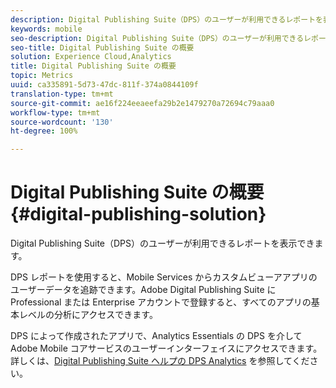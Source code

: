 ```yaml
---
description: Digital Publishing Suite（DPS）のユーザーが利用できるレポートを表示できます。
keywords: mobile
seo-description: Digital Publishing Suite（DPS）のユーザーが利用できるレポートを表示できます。
seo-title: Digital Publishing Suite の概要
solution: Experience Cloud,Analytics
title: Digital Publishing Suite の概要
topic: Metrics
uuid: ca335891-5d73-47dc-811f-374a0844109f
translation-type: tm+mt
source-git-commit: ae16f224eeaeefa29b2e1479270a72694c79aaa0
workflow-type: tm+mt
source-wordcount: '130'
ht-degree: 100%

---
```



# Digital Publishing Suite の概要 {#digital-publishing-solution}

Digital Publishing Suite（DPS）のユーザーが利用できるレポートを表示できます。

DPS レポートを使用すると、Mobile Services からカスタムビューアアプリのユーザーデータを追跡できます。Adobe Digital Publishing Suite に Professional または Enterprise アカウントで登録すると、すべてのアプリの基本レベルの分析にアクセスできます。

DPS によって作成されたアプリで、Analytics Essentials の DPS を介して Adobe Mobile コアサービスのユーザーインターフェイスにアクセスできます。詳しくは、[Digital Publishing Suite ヘルプの DPS Analytics](https://helpx.adobe.com/jp/digital-publishing-suite/help/omniture-analytics.html) を参照してください。